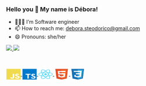 ### Hello you 👋 My name is Débora!

- 👩🏻‍💻 I’m Software engineer
- 📫 How to reach me: debora.steodorico@gmail.com
- 😄 Pronouns: she/her

<div>
  <a href="https://github.com/deborateodorico">
  <img height="180em" src="https://github-readme-stats.vercel.app/api?username=deborateodorico&show_icons=true&theme=aura_dark&include_all_commits=true&count_private=true"/>
  <img height="180em" src="https://github-readme-stats.vercel.app/api/top-langs/?username=deborateodorico&layout=compact&langs_count=7&theme=aura_dark"/>
</div>
 
  
  ## 
  
<div style="display: inline_block"><br>
  <img align="center" alt="debs-Js" height="30" width="40" src="https://raw.githubusercontent.com/devicons/devicon/master/icons/javascript/javascript-plain.svg">
  <img align="center" alt="debs-Ts" height="30" width="40" src="https://raw.githubusercontent.com/devicons/devicon/master/icons/typescript/typescript-plain.svg">
  <img align="center" alt="debs-React" height="30" width="40" src="https://raw.githubusercontent.com/devicons/devicon/master/icons/react/react-original.svg">
  <img align="center" alt="debs-HTML" height="30" width="40" src="https://raw.githubusercontent.com/devicons/devicon/master/icons/html5/html5-original.svg">
  <img align="center" alt="debs-CSS" height="30" width="40" src="https://raw.githubusercontent.com/devicons/devicon/master/icons/css3/css3-original.svg">
</div>




